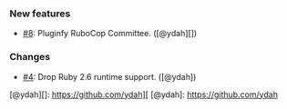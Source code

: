 ### New features

- [#8](https://github.com/rubocop/rubocop-committee/pull/8): Pluginfy RuboCop Committee. ([@ydah][])

### Changes

- [#4](https://github.com/rubocop/rubocop-committee/pull/4): Drop Ruby 2.6 runtime support. ([@ydah])

[@ydah][]: https://github.com/ydah][
[@ydah]: https://github.com/ydah
